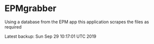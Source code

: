 # EPMgrabber
Using a database from the EPM app this application scrapes the files as required


Latest backup: Sun Sep 29 10:17:01 UTC 2019
